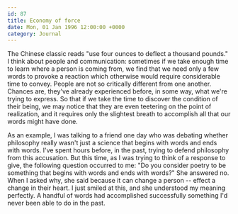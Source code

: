 ```yaml
---
id: 87
title: Economy of force
date: Mon, 01 Jan 1996 12:00:00 +0000
category: Journal
---
```


The Chinese classic reads "use four ounces to deflect a thousand
pounds."  I think about people and communication: sometimes if we take
enough time to learn where a person is coming from, we find that we need
only a few words to provoke a reaction which otherwise would require
considerable time to convey.  People are not so critically different
from one another.  Chances are, they've already experienced before, in
some way, what we're trying to express.  So that if we take the time to
discover the condition of their being, we may notice that they are even
teetering on the point of realization, and it requires only the
slightest breath to accomplish all that our words might have done.

As an example, I was talking to a friend one day who was debating
whether philosophy really wasn't just a science that begins with words
and ends with words.  I've spent hours before, in the past, trying to
defend philosophy from this accusation.  But this time, as I was trying
to think of a response to give, the following question occurred to me:
"Do you consider poetry to be something that begins with words and ends
with words?"  She answered no.  When I asked why, she said because it
can change a person -- effect a change in their heart.  I just smiled at
this, and she understood my meaning perfectly.  A handful of words had
accomplished successfully something I'd never been able to do in the
past.


